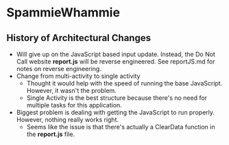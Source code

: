 # SpammieWhammie


## History of Architectural Changes
- Will give up on the JavaScript based input update. Instead, the Do Not Call website **report.js** will be reverse engineered. See reportJS.md for notes on reverse engineering.
- Change from multi-activity to single activity
  - Thought it would help with the speed of running the base JavaScript. However, it wasn't the problem.
  - Single Activity is the best structure because there's no need for multiple tasks for this application.
- Biggest problem is dealing with getting the JavaScript to run properly. However, nothing really works right. 
  - Seems like the issue is that there's actually a ClearData function in the **report.js** file.
